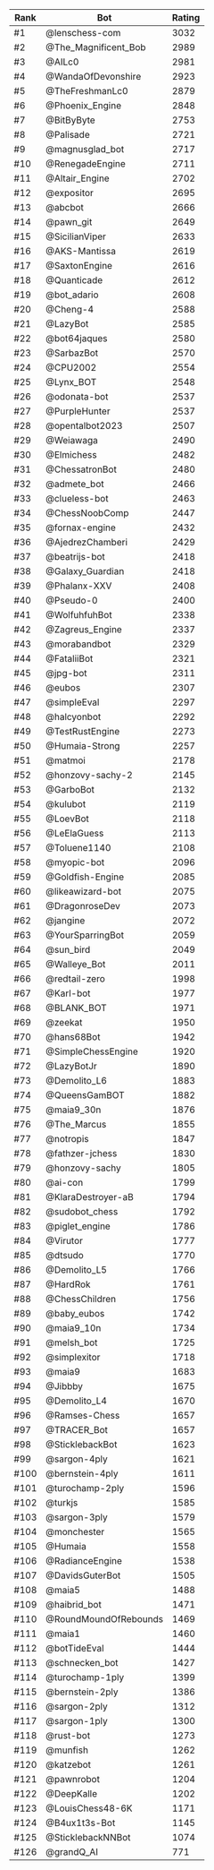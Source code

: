 Rank|Bot|Rating
---|---|---
#1|@lenschess-com|3032
#2|@The_Magnificent_Bob|2989
#3|@AILc0|2981
#4|@WandaOfDevonshire|2923
#5|@TheFreshmanLc0|2879
#6|@Phoenix_Engine|2848
#7|@BitByByte|2753
#8|@Palisade|2721
#9|@magnusglad_bot|2717
#10|@RenegadeEngine|2711
#11|@Altair_Engine|2702
#12|@expositor|2695
#13|@abcbot|2666
#14|@pawn_git|2649
#15|@SicilianViper|2633
#16|@AKS-Mantissa|2619
#17|@SaxtonEngine|2616
#18|@Quanticade|2612
#19|@bot_adario|2608
#20|@Cheng-4|2588
#21|@LazyBot|2585
#22|@bot64jaques|2580
#23|@SarbazBot|2570
#24|@CPU2002|2554
#25|@Lynx_BOT|2548
#26|@odonata-bot|2537
#27|@PurpleHunter|2537
#28|@opentalbot2023|2507
#29|@Weiawaga|2490
#30|@Elmichess|2482
#31|@ChessatronBot|2480
#32|@admete_bot|2466
#33|@clueless-bot|2463
#34|@ChessNoobComp|2447
#35|@fornax-engine|2432
#36|@AjedrezChamberi|2429
#37|@beatrijs-bot|2418
#38|@Galaxy_Guardian|2418
#39|@Phalanx-XXV|2408
#40|@Pseudo-0|2400
#41|@WolfuhfuhBot|2338
#42|@Zagreus_Engine|2337
#43|@morabandbot|2329
#44|@FataliiBot|2321
#45|@jpg-bot|2311
#46|@eubos|2307
#47|@simpleEval|2297
#48|@halcyonbot|2292
#49|@TestRustEngine|2273
#50|@Humaia-Strong|2257
#51|@matmoi|2178
#52|@honzovy-sachy-2|2145
#53|@GarboBot|2132
#54|@kulubot|2119
#55|@LoevBot|2118
#56|@LeElaGuess|2113
#57|@Toluene1140|2108
#58|@myopic-bot|2096
#59|@Goldfish-Engine|2085
#60|@likeawizard-bot|2075
#61|@DragonroseDev|2073
#62|@jangine|2072
#63|@YourSparringBot|2059
#64|@sun_bird|2049
#65|@Walleye_Bot|2011
#66|@redtail-zero|1998
#67|@Karl-bot|1977
#68|@BLANK_BOT|1971
#69|@zeekat|1950
#70|@hans68Bot|1942
#71|@SimpleChessEngine|1920
#72|@LazyBotJr|1890
#73|@Demolito_L6|1883
#74|@QueensGamBOT|1882
#75|@maia9_30n|1876
#76|@The_Marcus|1855
#77|@notropis|1847
#78|@fathzer-jchess|1830
#79|@honzovy-sachy|1805
#80|@ai-con|1799
#81|@KlaraDestroyer-aB|1794
#82|@sudobot_chess|1792
#83|@piglet_engine|1786
#84|@Virutor|1777
#85|@dtsudo|1770
#86|@Demolito_L5|1766
#87|@HardRok|1761
#88|@ChessChildren|1756
#89|@baby_eubos|1742
#90|@maia9_10n|1734
#91|@melsh_bot|1725
#92|@simplexitor|1718
#93|@maia9|1683
#94|@Jibbby|1675
#95|@Demolito_L4|1670
#96|@Ramses-Chess|1657
#97|@TRACER_Bot|1657
#98|@SticklebackBot|1623
#99|@sargon-4ply|1621
#100|@bernstein-4ply|1611
#101|@turochamp-2ply|1596
#102|@turkjs|1585
#103|@sargon-3ply|1579
#104|@monchester|1565
#105|@Humaia|1558
#106|@RadianceEngine|1538
#107|@DavidsGuterBot|1505
#108|@maia5|1488
#109|@haibrid_bot|1471
#110|@RoundMoundOfRebounds|1469
#111|@maia1|1460
#112|@botTideEval|1444
#113|@schnecken_bot|1427
#114|@turochamp-1ply|1399
#115|@bernstein-2ply|1386
#116|@sargon-2ply|1312
#117|@sargon-1ply|1300
#118|@rust-bot|1273
#119|@munfish|1262
#120|@katzebot|1261
#121|@pawnrobot|1204
#122|@DeepKalle|1202
#123|@LouisChess48-6K|1171
#124|@B4ux1t3s-Bot|1145
#125|@SticklebackNNBot|1074
#126|@grandQ_AI|771

